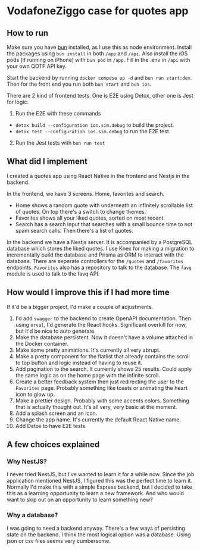 # VodafoneZiggo case for quotes app

## How to run

Make sure you have [bun](https://bun.sh) installed, as I use this as node environment. Install the packages using `bun install` in both `/app` and `/api`. Also install the iOS pods (if running on iPhone) with `bun pod` in `/app`.
Fill in the .env in `/api` with your own QOTF API key.

Start the backend by running `docker compose up -d` and `bun run start:dev`. Then for the front end you run both `bun start` and `bun ios`.

There are 2 kind of frontend tests. One is E2E using Detox, other one is Jest for logic.

1. Run the E2E with these commands

- `detox build --configuration ios.sim.debug` to build the project.
- `detox test --configuration ios.sim.debug` to run the E2E test.

2. Run the Jest tests with `bun run test`

## What did I implement

I created a quotes app using React Native in the frontend and Nestjs in the backend.

In the frontend, we have 3 screens. Home, favorites and search.

- Home shows a random quote with underneath an infinitely scrollable list of quotes. On top there's a switch to change themes.
- Favorites shows all your liked quotes, sorted on most recent.
- Search has a search input that searches with a small bounce time to not spam search calls. Then there's a list of quotes.

In the backend we have a Nestjs server. It is accompanied by a PostgreSQL database which stores the liked quotes. I use Knex for making a migration to incrementally build the database and Prisma as ORM to interact with the database. There are seperate controllers for the `/quotes` and `/favorites` endpoints. `Favorites` also has a repository to talk to the database. The `favq` module is used to talk to the favq API.

## How would I improve this if I had more time

If it'd be a bigger project, I'd make a couple of adjustments.

1. I'd add `swagger` to the backend to create OpenAPI documentation. Then using `orval`, I'd generate the React hooks. Significant overkill for now, but it'd be nice to auto generate.
2. Make the database persistent. Now it doesn't have a volume attached in the Docker container.
3. Make some pretty animations. It's currently all very abrupt.
4. Make a pretty component for the flatlist that already contains the scroll to top button and logic instead of having to reuse it.
5. Add pagination to the search. It currently shows 25 results. Could apply the same logic as on the home page with the infinite scroll.
6. Create a better feedback system then just redirecting the user to the `Favorites` page. Probably something like toasts or animating the heart icon to glow up.
7. Make a prettier design. Probably with some accents colors. Something that is actually thought out. It's all very, very basic at the moment.
8. Add a splash screen and an icon.
9. Change the app name. It's currently the default React Native name.
10. Add Detox to have E2E tests

## A few choices explained

### Why NestJS?

I never tried NestJS, but I've wanted to learn it for a while now. Since the job application mentioned NestJS, I figured this was the perfect time to learn it. Normally I'd make this with a simple Express backend, but I decided to take this as a learning opportunity to learn a new framework. And who would want to skip out on an opportunity to learn something new?

### Why a database?

I was going to need a backend anyway. There's a few ways of persisting state on the backend. I think the most logical option was a database. Using json or csv files seems very cumbersome.

